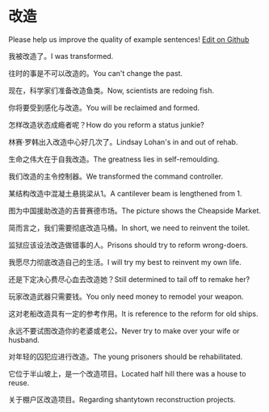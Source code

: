 # 改造

Please help us improve the quality of example sentences! [Edit on Github](https://github.com/jiyushe/jiyu-example-sentence-source/blob/main/chinese/gaizao.md)

<p><span class="chinese">我被改造了。</span><span class="english">I was transformed.</span></p>

<p><span class="chinese">往时的事是不可以改造的。</span><span class="english">You can't change the past.</span></p>

<p><span class="chinese">现在，科学家们准备改造鱼类。</span><span class="english">Now, scientists are redoing fish.</span></p>

<p><span class="chinese">你将要受到感化与改造。</span><span class="english">You will be reclaimed and formed.</span></p>

<p><span class="chinese">怎样改造状态成瘾者呢？</span><span class="english">How do you reform a status junkie?</span></p>

<p><span class="chinese">林赛·罗韩出入改造中心好几次了。</span><span class="english">Lindsay Lohan's in and out of rehab.</span></p>

<p><span class="chinese">生命之伟大在于自我改造。</span><span class="english">The greatness lies in self-remoulding.</span></p>

<p><span class="chinese">我们改造的主令控制器。</span><span class="english">We transformed the command controller.</span></p>

<p><span class="chinese">某结构改造中混凝土悬挑梁从1。</span><span class="english">A cantilever beam is lengthened from 1.</span></p>

<p><span class="chinese">图为中国援助改造的吉普赛德市场。</span><span class="english">The picture shows the Cheapside Market.</span></p>

<p><span class="chinese">简而言之，我们需要彻底改造马桶。</span><span class="english">In short, we need to reinvent the toilet.</span></p>

<p><span class="chinese">监狱应该设法改造做错事的人。</span><span class="english">Prisons should try to reform wrong-doers.</span></p>

<p><span class="chinese">我愿尽力彻底改造自己的生活。</span><span class="english">I will try my best to reinvent my own life.</span></p>

<p><span class="chinese">还是下定决心费尽心血去改造她？</span><span class="english">Still determined to tail off to remake her?</span></p>

<p><span class="chinese">玩家改造武器只需要钱。</span><span class="english">You only need money to remodel your weapon.</span></p>

<p><span class="chinese">这对老船改造具有一定的参考作用。</span><span class="english">It is reference to the reform for old ships.</span></p>

<p><span class="chinese">永远不要试图改造你的老婆或老公。</span><span class="english">Never try to make over your wife or husband.</span></p>

<p><span class="chinese">对年轻的囚犯应进行改造。</span><span class="english">The young prisoners should be rehabilitated.</span></p>

<p><span class="chinese">它位于半山坡上，是一个改造项目。</span><span class="english">Located half hill there was a house to reuse.</span></p>

<p><span class="chinese">关于棚户区改造项目。</span><span class="english">Regarding shantytown reconstruction projects.</span></p>


